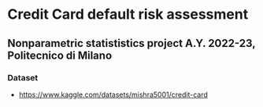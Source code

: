 # Credit Card default risk assessment
## Nonparametric statististics project A.Y. 2022-23, Politecnico di Milano

### Dataset
- https://www.kaggle.com/datasets/mishra5001/credit-card

